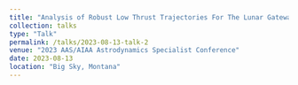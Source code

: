 ```yaml
---
title: "Analysis of Robust Low Thrust Trajectories For The Lunar Gateway"
collection: talks
type: "Talk"
permalink: /talks/2023-08-13-talk-2
venue: "2023 AAS/AIAA Astrodynamics Specialist Conference"
date: 2023-08-13
location: "Big Sky, Montana"
---
```

